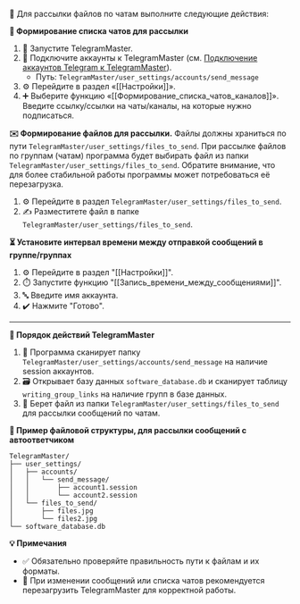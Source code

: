 🚀 Для рассылки файлов по чатам выполните следующие действия:

**📜 Формирование списка чатов для рассылки**
1. 🔧 Запустите TelegramMaster.
2. 🔌 Подключите аккаунты к TelegramMaster (см. [Подключение аккаунтов Telegram к TelegramMaster](https://github.com/pyadrus/telegram_bot_smm/blob/01e9bda9119a011329e9099f7fc5004c455a0ae6/docs/%D0%9F%D0%BE%D0%B4%D0%BA%D0%BB%D1%8E%D1%87%D0%B5%D0%BD%D0%B8%D0%B5_%D0%B0%D0%BA%D0%BA%D0%B0%D1%83%D0%BD%D1%82%D0%BE%D0%B2/%D0%9F%D0%BE%D0%B4%D0%BA%D0%BB%D1%8E%D1%87%D0%B5%D0%BD%D0%B8%D0%B5_%D0%B0%D0%BA%D0%BA%D0%B0%D1%83%D0%BD%D1%82%D0%BE%D0%B2.md)). 
   - Путь: `TelegramMaster/user_settings/accounts/send_message`
3. ⚙️ Перейдите в раздел «[[Настройки]]».
4. ➕ Выберите функцию «[[Формирование_списка_чатов_каналов]]». Введите ссылку/ссылки на чаты/каналы, на которые нужно подписаться.

**✉️ Формирование файлов для рассылки.**
Файлы должны храниться по пути `TelegramMaster/user_settings/files_to_send`. При рассылке файлов по группам (чатам) программа будет выбирать файл из папки `TelegramMaster/user_settings/files_to_send`. Обратите внимание, что для более стабильной работы программы может потребоваться её перезагрузка.

1. ⚙️ Перейдите в раздел `TelegramMaster/user_settings/files_to_send`.
2. ✍️ Разместитете файл в папке `TelegramMaster/user_settings/files_to_send`.

**⏳ Установите интервал времени между отправкой сообщений в группе/группах**
1. ⚙️ Перейдите в раздел "[[Настройки]]".
2. ⏱️ Запустите функцию "[[Запись_времени_между_сообщениями]]".
3. 🔤 Введите имя аккаунта.
4. ✔️ Нажмите "Готово".

<hr align="center"/>

**🤖 Порядок действий TelegramMaster**

1. 📂 Программа сканирует папку `TelegramMaster/user_settings/accounts/send_message` на наличие session аккаунтов.
2. 🗃️ Открывает базу данных `software_database.db` и сканирует таблицу `writing_group_links` на наличие групп в базе данных.
3. 📄 Берет файл из папки `TelegramMaster/user_settings/files_to_send` для рассылки сообщений по чатам.

**📁 Пример файловой структуры, для рассылки сообщений с автоответчиком**

```plaintext
TelegramMaster/
├── user_settings/
│   ├── accounts/
│   │   └── send_message/
│   │       ├── account1.session
│   │       └── account2.session
│   └── files_to_send/
│       ├── files.jpg
│       └── files2.jpg
└── software_database.db
```

**💡 Примечания**
- ✅ Обязательно проверяйте правильность пути к файлам и их форматы.
- 🔄 При изменении сообщений или списка чатов рекомендуется перезагрузить TelegramMaster для корректной работы.